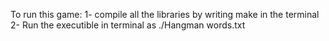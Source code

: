 To run this game:
1- compile all the libraries by writing make in the terminal
2- Run the executible in terminal as ./Hangman words.txt
